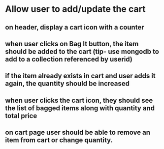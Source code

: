 # Allow user to add/update the cart

## on header, display a cart icon with a counter

## when user clicks on Bag It button, the item should be added to the cart (tip- use mongodb to add to a collection referenced by userid)

## if the item already exists in cart and user adds it again, the quantity should be increased

## when user clicks the cart icon, they should see the list of bagged items along with quantity and total price

## on cart page user should be able to remove an item from cart or change quantity.
